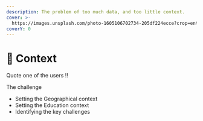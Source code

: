 ```yaml
---
description: The problem of too much data, and too little context.
cover: >-
  https://images.unsplash.com/photo-1605106702734-205df224ecce?crop=entropy&cs=srgb&fm=jpg&ixid=MnwxOTcwMjR8MHwxfHNlYXJjaHw3fHxwYXR0ZXJuc3xlbnwwfHx8fDE2MzU2MDc3MTc&ixlib=rb-1.2.1&q=85
coverY: 0
---
```


# 🧊 Context

Quote one of the users !!

The challenge

* Setting the Geographical context
* Setting the Education context
* Identifying the key challenges
